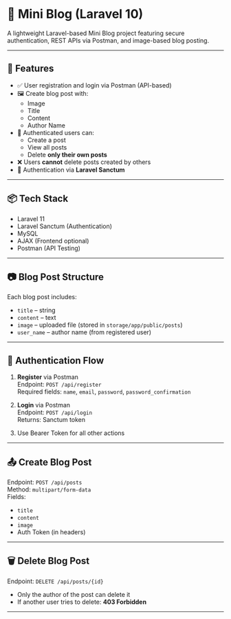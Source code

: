 # 📝 Mini Blog (Laravel 10)

A lightweight Laravel-based Mini Blog project featuring secure authentication, REST APIs via Postman, and image-based blog posting.

---

## 🚀 Features

- ✅ User registration and login via Postman (API-based)
- 🖼️ Create blog post with:
  - Image
  - Title
  - Content
  - Author Name
- 👤 Authenticated users can:
  - Create a post
  - View all posts
  - Delete **only their own posts**
- ❌ Users **cannot** delete posts created by others
- 🔐 Authentication via **Laravel Sanctum**

---

## 📦 Tech Stack

- Laravel 11
- Laravel Sanctum (Authentication)
- MySQL 
- AJAX (Frontend optional)
- Postman (API Testing)

---

## 📷 Blog Post Structure

Each blog post includes:

- `title` – string
- `content` – text
- `image` – uploaded file (stored in `storage/app/public/posts`)
- `user_name` – author name (from registered user)

---

## 🔐 Authentication Flow

1. **Register** via Postman  
   Endpoint: `POST /api/register`  
   Required fields: `name`, `email`, `password`, `password_confirmation`

2. **Login** via Postman  
   Endpoint: `POST /api/login`  
   Returns: Sanctum token

3. Use Bearer Token for all other actions

---

## 📤 Create Blog Post

Endpoint: `POST /api/posts`  
Method: `multipart/form-data`  
Fields:
- `title`
- `content`
- `image`
- Auth Token (in headers)

---

## 🗑️ Delete Blog Post

Endpoint: `DELETE /api/posts/{id}`  
- Only the author of the post can delete it
- If another user tries to delete: **403 Forbidden**

---
